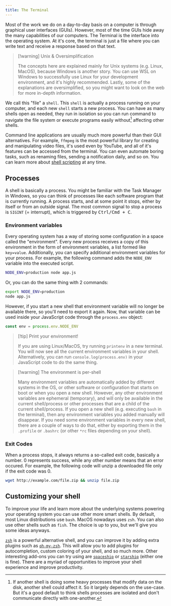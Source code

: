 ```yaml
---
title: The Terminal
---
```


Most of the work we do on a day-to-day basis on a computer is through graphical user interfaces (GUIs). However, most of the time GUIs hide away the many capabilities of our computers. The Terminal is the interface into the operating system. At it's core, the terminal is just a file where you can write text and receive a response based on that text.

> [!warning] Unix & Oversimplification
>
> The concepts here are explained mainly for Unix systems (e.g. Linux, MacOS), because Windows is another story. You can use WSL on Windows to successfully use Linux for your development environment, and it's highly recommended. Lastly, some of the explanations are oversimplified, so you might want to look on the web for more in-depth information.

We call this "file" a `shell`. This `shell` is actually a process running on your computer, and each new `shell` starts a new process. You can have as many shells open as needed, they run in isolation so you can run command to navigate the file system or execute programs easily without[^1] affecting other shells.

Command line applications are usually much more powerful than their GUI alternatives. For example, `ffmpeg` is the most powerful library for creating and manipulating video files, it's used even by YouTube, and all of it's features can be accessed from the terminal. You can even automate boring tasks, such as renaming files, sending a notification daily, and so on. You can learn more about [shell scripting](https://www.shellscript.sh/) at any time.

## Processes

A shell is basically a process. You might be familiar with the Task Manager in Windows, so you can think of processes like each software program that is currently running. A process starts, and at some point it stops, either by itself or from an outside signal. The most common signal to stop a process is `SIGINT` (= interrupt), which is triggered by <kbd>Ctrl/Cmd + C</kbd>.

### Environment variables

Every operating system has a way of storing some configuration in a space called the "environment". Every new process receives a copy of this environment in the form of environment variables, a list formed like `key=value`. Additionally, you can specify additional environment variables for your process. For example, the following command adds the `NODE_ENV` variable into the executed script.

```sh
NODE_ENV=production node app.js
```
Or, you can do the same thing with 2 commands:

```sh
export NODE_ENV=production
node app.js
```
However, if you start a new shell that environment variable will no longer be available there, so you'll need to export it again. Now, that variable can be used inside your JavaScript code through the `process.env` object:

```js
const env = process.env.NODE_ENV
```

> [!tip] Print your environment!
>
> If you are using Linux/MacOS, try running `printenv` in a new terminal. You will now see all the current environment variables in your shell. Alternatively, you can run `console.log(process.env)` in your JavaScript code to do the same thing.

> [!warning] The environment is per-shell
>
> Many environment variables are automatically added by different systems in the OS, or other software or configuration that starts on boot or when you open a new shell. However, any other environment variables are ephemeral (temporary), and will only be available in the current shell/process or other processes that are a child of the current shell/process. If you open a new shell (e.g. executing `bash` in the terminal), then any environment variables you added manually will disappear. If you need some environment variables in every new shell, there are a couple of ways to do that, either by exporting them in the `.profile` or `.bashrc` (or other `*rc` files depending on your shell).

### Exit Codes

When a process stops, it always returns a so-called exit code, basically a number. 0 represents success, while any other number means that an error occured. For example, the following code will unzip a downloaded file only if the exit code was 0.

```sh
wget http://example.com/file.zip && unzip file.zip
```

## Customizing your shell

To improve your life and learn more about the underlying systems powering your operating system you can use other more smart shells. By default, most Linux distributions use `bash`. MacOS nowadays uses `zsh`. You can also use other shells such as `fish`. The choice is up to you, but we'll give you some ideas anyways.

[`zsh`](https://www.zsh.org/) is a powerful alternative shell, and you can improve it by adding extra plugins such as [`oh-my-zsh`](https://ohmyz.sh/). This will allow you to add plugins for autocompletion, custom coloring of your shell, and so much more. Other interesting add-ons you can try using are [`spaceship`](https://spaceship-prompt.sh/) or [`starship`](https://starship.rs/) (either one is fine). There are a myriad of opportunities to improve your shell experience and improve productivity.

[^1]: If another shell is doing some heavy processes that modify data on the disk, another shell could affect it. So it largely depends on the use-case. But it's a good default to think shells processes are isolated and don't communicate directly with one-another.